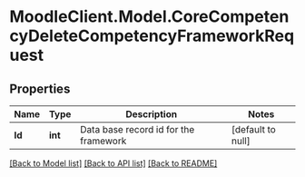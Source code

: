 # MoodleClient.Model.CoreCompetencyDeleteCompetencyFrameworkRequest

## Properties

Name | Type | Description | Notes
------------ | ------------- | ------------- | -------------
**Id** | **int** | Data base record id for the framework | [default to null]

[[Back to Model list]](../README.md#documentation-for-models) [[Back to API list]](../README.md#documentation-for-api-endpoints) [[Back to README]](../README.md)

